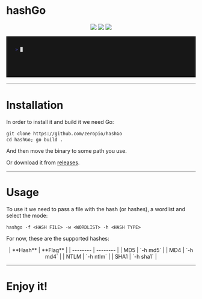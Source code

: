 # hashGo

<p align="center">
<img src="https://img.shields.io/badge/--00ADD8?logo=go&logoColor=ffffff">
<img src="https://img.shields.io/github/go-mod/go-version/zeropio/hashGo">
<img src="https://badges.frapsoft.com/os/v1/open-source.png?v=103">
</p>

![Image](/img/hashgo.gif)

---

# Installation

In order to install it and build it we need Go:
```
git clone https://github.com/zeropio/hashGo
cd hashGo; go build .
```

And then move the binary to some path you use.

Or download it from [releases](https://github.com/zeropio/hashGo/releases).

---

# Usage

To use it we need to pass a file with the hash (or hashes), a wordlist and select the mode:
```
hashgo -f <HASH FILE> -w <WORDLIST> -h <HASH TYPE>
```

For now, these are the supported hashes:

<p align="center">
| **Hash** | **Flag** |
| -------- | -------- |
| MD5 | `-h md5` |
| MD4 | `-h md4` |
| NTLM | `-h ntlm` |
| SHA1 | `-h sha1` |
</p>

---

# Enjoy it!
